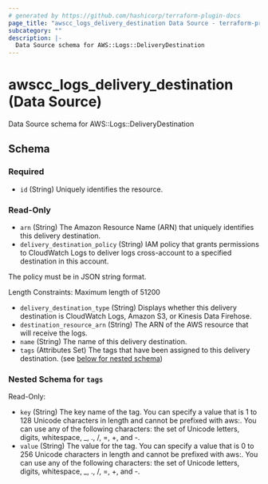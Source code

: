 ```yaml
---
# generated by https://github.com/hashicorp/terraform-plugin-docs
page_title: "awscc_logs_delivery_destination Data Source - terraform-provider-awscc"
subcategory: ""
description: |-
  Data Source schema for AWS::Logs::DeliveryDestination
---
```


# awscc_logs_delivery_destination (Data Source)

Data Source schema for AWS::Logs::DeliveryDestination



<!-- schema generated by tfplugindocs -->
## Schema

### Required

- `id` (String) Uniquely identifies the resource.

### Read-Only

- `arn` (String) The Amazon Resource Name (ARN) that uniquely identifies this delivery destination.
- `delivery_destination_policy` (String) IAM policy that grants permissions to CloudWatch Logs to deliver logs cross-account to a specified destination in this account.

The policy must be in JSON string format.

Length Constraints: Maximum length of 51200
- `delivery_destination_type` (String) Displays whether this delivery destination is CloudWatch Logs, Amazon S3, or Kinesis Data Firehose.
- `destination_resource_arn` (String) The ARN of the AWS resource that will receive the logs.
- `name` (String) The name of this delivery destination.
- `tags` (Attributes Set) The tags that have been assigned to this delivery destination. (see [below for nested schema](#nestedatt--tags))

<a id="nestedatt--tags"></a>
### Nested Schema for `tags`

Read-Only:

- `key` (String) The key name of the tag. You can specify a value that is 1 to 128 Unicode characters in length and cannot be prefixed with aws:. You can use any of the following characters: the set of Unicode letters, digits, whitespace, _, ., /, =, +, and -.
- `value` (String) The value for the tag. You can specify a value that is 0 to 256 Unicode characters in length and cannot be prefixed with aws:. You can use any of the following characters: the set of Unicode letters, digits, whitespace, _, ., /, =, +, and -.
